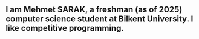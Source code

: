 ## I am Mehmet SARAK, a freshman (as of 2025) computer science student at Bilkent University. I like competitive programming.
